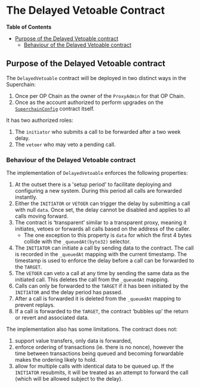 # The Delayed Vetoable Contract

<!-- START doctoc generated TOC please keep comment here to allow auto update -->
<!-- DON'T EDIT THIS SECTION, INSTEAD RE-RUN doctoc TO UPDATE -->
**Table of Contents**

- [Purpose of the Delayed Vetoable contract](#purpose-of-the-delayed-vetoable-contract)
  - [Behaviour of the Delayed Vetoable contract](#behaviour-of-the-delayed-vetoable-contract)

<!-- END doctoc generated TOC please keep comment here to allow auto update -->

## Purpose of the Delayed Vetoable contract

The `DelayedVetoable` contract will be deployed in two distinct ways in the Superchain:

1. Once per OP Chain as the owner of the `ProxyAdmin` for that OP Chain.
2. Once as the account authorized to perform upgrades on the
   [`SuperchainConfig`](./superchain_config.md) contract itself.

It has two authorized roles:

1. The `initiator` who submits a call to be forwarded after a two week delay.
2. The `vetoer` who may veto a pending call.

### Behaviour of the Delayed Vetoable contract

The implementation of `DelayedVetoable` enforces the following properties:

1. At the outset there is a 'setup period' to facilitate deploying and configuring a new system.
   During this period all calls are forwarded instantly.
1. Either the  `INITIATOR` or `VETOER` can trigger the delay by submitting a call with null `data`.
   Once set, the delay cannot be disabled and applies to all calls moving forward.
1. The contract is ‘transparent’ similar to a transparent proxy, meaning it initiates, vetoes or
   forwards all calls based on the address of the caller.
    - The one exception to this property is `data` for which the first 4 bytes collide with the
      `_queuedAt(byte32)` selector.
1. The `INITIATOR` can initiate a call by sending data to the contract. The call is recorded in the
   `_queuedAt` mapping with the current timestamp. The timestamp is used to enforce the delay before
   a call can be forwarded to the `TARGET`.
1. The `VETOER` can veto a call at any time by sending the same data as the initiated call. This
   deletes the call from the `_queuedAt` mapping.
1. Calls can only be forwarded to the `TARGET` if it has been initiated by the `INITIATOR` and the
   delay period has passed.
1. After a call is forwarded it is deleted from the `_queuedAt` mapping to prevent replays.
1. If a call is forwarded to the `TARGET`, the contract ‘bubbles up’ the return or revert and
   associated data.

The implementation also has some limitations. The contract does not:

1. support value transfers, only data is forwarded,
1. enforce ordering of transactions (ie. there is no nonce), however the time between transactions
   being queued and becoming forwardable makes the ordering likely to hold.
1. allow for multiple calls with identical data to be queued up. If the `INITIATOR` resubmits, it
   will be treated as an attempt to forward the call (which will be allowed subject to the delay).
